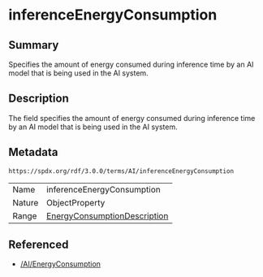 <!-- Automatically generated by spec-parser v2.3.0 on 2024-07-09T17:43:37.025898+00:00 -->
<!-- SPDX-License-Identifier: Community-Spec-1.0 -->

# inferenceEnergyConsumption

## Summary

Specifies the amount of energy consumed during inference time by an AI model
that is being used in the AI system.


## Description

The field specifies the amount of energy consumed during inference time by an
AI model that is being used in the AI system.


## Metadata

`https://spdx.org/rdf/3.0.0/terms/AI/inferenceEnergyConsumption`


| | |
|---|---|
| Name | inferenceEnergyConsumption |
| Nature | ObjectProperty |
| Range | [EnergyConsumptionDescription](../Classes/EnergyConsumptionDescription.md) |




## Referenced

- [/AI/EnergyConsumption](../../AI/Classes/EnergyConsumption.md)

